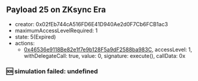 ## Payload 25 on ZKsync Era

- creator: 0x02fEb744cA516FD6E41D940Ae2d0F7Cb6FCB1ac3
- maximumAccessLevelRequired: 1
- state: 5(Expired)
- actions:
  - [0x46536e9118Be82e1f7e9b128F5a9dF2588ba983C](https://era.zksync.network//tx/0x46536e9118Be82e1f7e9b128F5a9dF2588ba983C), accessLevel: 1, withDelegateCall: true, value: 0, signature: execute(), callData: 0x

### :sos: simulation failed: undefined
